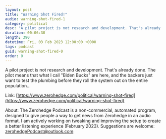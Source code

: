 ```yaml
---
layout: post
title: "Warning Shot Fired!"
audio: warning-shot-fired-1
category: political
desc: "A pilot project is not research and development. That's already done. The pilot means that what I call &quot;Biden Bucks&quot; are here, and the backers just want to test the plumbing before they roll the system out on the entire population..."
duration: 00:06:30
length: 390
datetime: Fri, 03 Feb 2023 12:00:00 +0000
tags: podcast
guid: warning-shot-fired-0
order: 0
---
```

A pilot project is not research and development. That's already done. The pilot means that what I call &quot;Biden Bucks&quot; are here, and the backers just want to test the plumbing before they roll the system out on the entire population...

Link: [https://www.zerohedge.com/political/warning-shot-fired](https://www.zerohedge.com/political/warning-shot-fired)

About: The Zerohedge Podcast is a non-commercial, automated program, designed to give people a way to get news from Zerohedge in an audio format.  I am actively working on tweaking and improving the setup to create a better listening experience (February 2023).  Suggestions are welcome: [zerohedgePodcast@outlook.com](mailto:zerohedgePodcast@outlook.com)